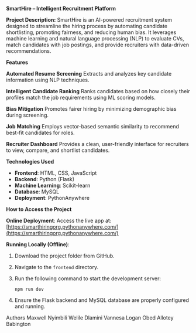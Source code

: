 **SmartHire – Intelligent Recruitment Platform**

**Project Description:**
SmartHire is an AI-powered recruitment system designed to streamline the hiring process by automating candidate shortlisting, promoting fairness, and reducing human bias. It leverages machine learning and natural language processing (NLP) to evaluate CVs, match candidates with job postings, and provide recruiters with data-driven recommendations.

**Features**

**Automated Resume Screening**
  Extracts and analyzes key candidate information using NLP techniques.

**Intelligent Candidate Ranking**
  Ranks candidates based on how closely their profiles match the job requirements using ML scoring models.

**Bias Mitigation**
  Promotes fairer hiring by minimizing demographic bias during screening.

**Job Matching**
  Employs vector-based semantic similarity to recommend best-fit candidates for roles.

**Recruiter Dashboard**
  Provides a clean, user-friendly interface for recruiters to view, compare, and shortlist candidates.


**Technologies Used**

* **Frontend**: HTML, CSS, JavaScript
* **Backend**: Python (Flask)
* **Machine Learning**: Scikit-learn
* **Database**: MySQL
* **Deployment**: PythonAnywhere


**How to Access the Project**

**Online Deployment**:
Access the live app at: [https://smarthiringorg.pythonanywhere.com/](https://smarthiringorg.pythonanywhere.com/)

**Running Locally (Offline)**:

1. Download the project folder from GitHub.
2. Navigate to the `frontend` directory.
3. Run the following command to start the development server:

   ```
   npm run dev
   ```
4. Ensure the Flask backend and MySQL database are properly configured and running.

Authors
Maxwell Nyimbili
Welile Dlamini
Vannesa Logan 
Obed Allotey Babington




